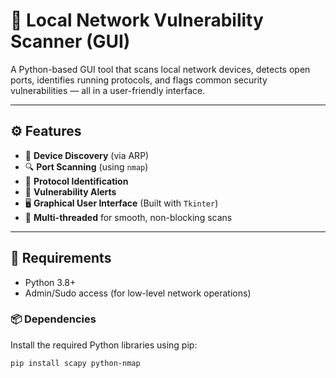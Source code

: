 # 🔐 Local Network Vulnerability Scanner (GUI)

A Python-based GUI tool that scans local network devices, detects open ports, identifies running protocols, and flags common security vulnerabilities — all in a user-friendly interface.

---

## ⚙️ Features

- 📡 **Device Discovery** (via ARP)
- 🔍 **Port Scanning** (using `nmap`)
- 🧠 **Protocol Identification**
- 🚨 **Vulnerability Alerts**
- 🖥️ **Graphical User Interface** (Built with `Tkinter`)
- 🚀 **Multi-threaded** for smooth, non-blocking scans

---

## 🔧 Requirements

- Python 3.8+
- Admin/Sudo access (for low-level network operations)

### 📦 Dependencies

Install the required Python libraries using pip:

```bash
pip install scapy python-nmap
